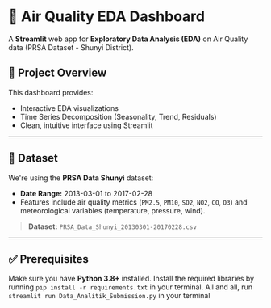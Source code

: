 # 🚀 Air Quality EDA Dashboard

A **Streamlit** web app for **Exploratory Data Analysis (EDA)** on Air Quality data (PRSA Dataset - Shunyi District).

## 📂 Project Overview
This dashboard provides:
- Interactive EDA visualizations
- Time Series Decomposition (Seasonality, Trend, Residuals)
- Clean, intuitive interface using Streamlit

---

## 🚧 Dataset
We're using the **PRSA Data Shunyi** dataset:
- **Date Range:** 2013-03-01 to 2017-02-28
- Features include air quality metrics (`PM2.5`, `PM10`, `SO2`, `NO2`, `CO`, `O3`) and meteorological variables (temperature, pressure, wind).

> **Dataset:** `PRSA_Data_Shunyi_20130301-20170228.csv`

---

## ✅ Prerequisites
Make sure you have **Python 3.8+** installed.
Install the required libraries by running `pip install -r requirements.txt` in your terminal.
All and all, run `streamlit run Data_Analitik_Submission.py` in your terminal